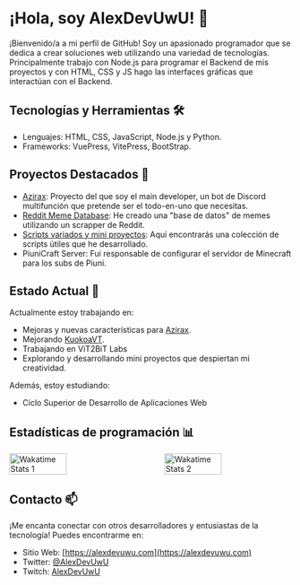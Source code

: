 # ¡Hola, soy AlexDevUwU! 👋

¡Bienvenido/a a mi perfil de GitHub! Soy un apasionado programador que se dedica a crear soluciones web utilizando una variedad de tecnologías. Principalmente trabajo con Node.js para programar el Backend de mis proyectos y con HTML, CSS y JS hago las interfaces gráficas que interactúan con el Backend.

## Tecnologías y Herramientas 🛠️

- Lenguajes: HTML, CSS, JavaScript, Node.js y Python.
- Frameworks: VuePress, VitePress, BootStrap.

## Proyectos Destacados 🚀

- [Azirax](https://azirax.tk): Proyecto del que soy el main developer, un bot de Discord multifunción que pretende ser el todo-en-uno que necesitas.
- [Reddit Meme Database](https://github.com/AlexDevFiles/reddit-meme-database): He creado una "base de datos" de memes utilizando un scrapper de Reddit. 
- [Scripts variados y mini proyectos](https://github.com/AlexDeveloperUwU/scripts): Aquí encontrarás una colección de scripts útiles que he desarrollado.
- PiuniCraft Server: Fui responsable de configurar el servidor de Minecraft para los subs de Piuni.

## Estado Actual 🌱

Actualmente estoy trabajando en:

- Mejoras y nuevas características para [Azirax](https://azirax.tk).
- Mejorando [KuokoaVT](https://kuokoavt.eu).
- Trabajando en ViT2BiT Labs
- Explorando y desarrollando mini proyectos que despiertan mi creatividad.

Además, estoy estudiando:

- Ciclo Superior de Desarrollo de Aplicaciones Web

## Estadísticas de programación 📊

<div style="display: flex; justify-content: space-between;">
  <img src="https://wakatime.com/share/@AlexDevUwU/adf969ef-c8c4-45de-9faf-38c591cbf714.svg" alt="Wakatime Stats 1" width="45%"/>
  <img src="https://wakatime.com/share/@AlexDevUwU/00163c4e-2b4b-4a93-9d5c-b1b0a12cf6ce.svg" alt="Wakatime Stats 2" width="45%"/>
</div>

## Contacto 📫

¡Me encanta conectar con otros desarrolladores y entusiastas de la tecnología! Puedes encontrarme en:

- Sitio Web: [https://alexdevuwu.com](https://alexdevuwu.com)
- Twitter: [@AlexDevUwU](https://twitter.com/AlexDevUwU)
- Twitch: [AlexDevUwU](https://twitch.tv/alexdevuwu)
